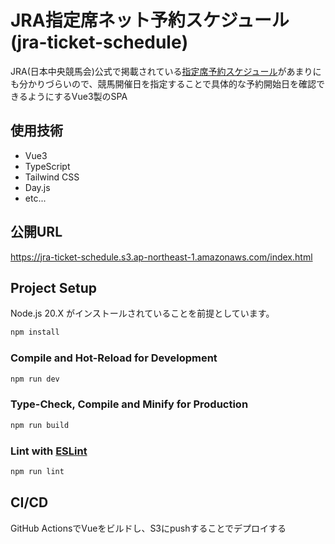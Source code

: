# JRA指定席ネット予約スケジュール(jra-ticket-schedule)

JRA(日本中央競馬会)公式で掲載されている[指定席予約スケジュール](https://www.jra.go.jp/card/about/schedule.html)があまりにも分かりづらいので、競馬開催日を指定することで具体的な予約開始日を確認できるようにするVue3製のSPA

## 使用技術
- Vue3
- TypeScript
- Tailwind CSS
- Day.js
- etc...

## 公開URL
https://jra-ticket-schedule.s3.ap-northeast-1.amazonaws.com/index.html

## Project Setup

Node.js 20.X がインストールされていることを前提としています。

```sh
npm install
```

### Compile and Hot-Reload for Development

```sh
npm run dev
```

### Type-Check, Compile and Minify for Production

```sh
npm run build
```

### Lint with [ESLint](https://eslint.org/)

```sh
npm run lint
```

## CI/CD
GitHub ActionsでVueをビルドし、S3にpushすることでデプロイする
